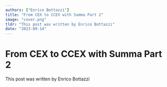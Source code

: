 ```yaml
---
authors: ["Enrico Bottazzi"]
title: "From CEX to CCEX with Summa Part 2"
image: "cover.png"
tldr: "This post was written by Enrico Bottazzi"
date: "2023-09-14"
---
```


# From CEX to CCEX with Summa Part 2

This post was written by Enrico Bottazzi
